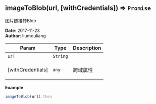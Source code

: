 ## imageToBlob(url, [withCredentials]) ⇒ <code>Promise</code>
<p>图片链接转Blob</p>

**Date**: 2017-11-23  
**Author**: liumouliang  

| Param | Type | Description |
| --- | --- | --- |
| url | <code>String</code> |  |
| [withCredentials] | <code>any</code> | <p>跨域属性</p> |

**Example**  
```javascript
imageToBlob(url).then
```
